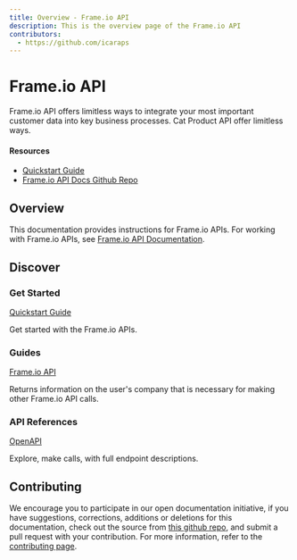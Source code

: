 ```yaml
---
title: Overview - Frame.io API
description: This is the overview page of the Frame.io API
contributors:
  - https://github.com/icaraps 
---
```


<Hero slots="heading, text"/>

# Frame.io API

Frame.io API offers limitless ways to integrate your most important customer data into key business processes. Cat Product API offer limitless ways.

<Resources slots="heading, links"/>

#### Resources

* [Quickstart Guide](https://developer.adobe.com)
* [Frame.io API Docs Github Repo](https://github.com/AdobeDocs/frameio-api)

## Overview

This documentation provides instructions for Frame.io APIs. For working with Frame.io APIs, see [Frame.io API Documentation](https://github.com/AdobeDocs/frameio-api).

## Discover

<DiscoverBlock width="100%" slots="heading, link, text"/>

### Get Started

[Quickstart Guide](guides/)

Get started with the Frame.io APIs.

<DiscoverBlock slots="heading, link, text"/>

### Guides

[Frame.io API](guides/api/)

Returns information on the user's company that is necessary for making other Frame.io API calls.

<DiscoverBlock slots="heading, link, text"/>

### API References

[OpenAPI](api/)

Explore, make calls, with full endpoint descriptions.

## Contributing

We encourage you to participate in our open documentation initiative, if you have suggestions, corrections, additions
or deletions for this documentation, check out the source from [this github repo](https://github.com/AdobeDocs/frameio-api), and submit a pull
request with your contribution. For more information, refer to the [contributing page](support/contribute/).

